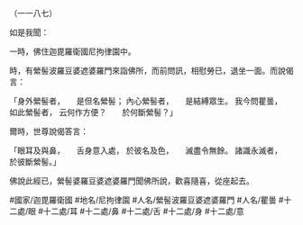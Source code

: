 （一一八七）

如是我聞：

一時，佛住迦毘羅衛國尼拘律園中。

時，有縈髻波羅豆婆遮婆羅門來詣佛所，而前問訊，相慰勞已，退坐一面。而說偈言：

「身外縈髻者，　　是但名縈髻；
內心縈髻者，　　是結縛眾生。
我今問瞿曇，　　如此縈髻者，
云何作方便？　　於何斷縈髻？」

爾時，世尊說偈答言：

「眼耳及與鼻，　　舌身意入處，
於彼名及色，　　滅盡令無餘。
諸識永滅者，　　於彼斷縈髻。」

佛說此經已，縈髻婆羅豆婆遮婆羅門聞佛所說，歡喜隨喜，從座起去。

#國家/迦毘羅衛國
#地名/尼拘律園
#人名/縈髻波羅豆婆遮婆羅門
#人名/瞿曇
#十二處/眼
#十二處/耳
#十二處/鼻
#十二處/舌
#十二處/身
#十二處/意
